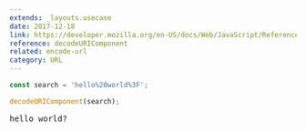 ```yaml
---
extends: _layouts.usecase
date: 2017-12-18
link: https://developer.mozilla.org/en-US/docs/Web/JavaScript/Reference/Global_Objects/decodeURIComponent
reference: decodeURIComponent
related: encode-url
category: URL
---
```



```javascript
const search = 'hello%20world%3F';

decodeURIComponent(search);
```
<pre class="output">
hello world?
</pre>
